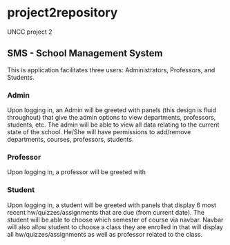 # project2repository
UNCC project 2

## SMS - School Management System
This is application facilitates three users: Administrators, Professors, and Students.

### Admin
Upon logging in, an Admin will be greeted with panels (this design is fluid throughout) that give the admin options to view departments, professors, students, etc. The admin will be able to view all data relating to the current state of the school. He/She will have permissions to add/remove departments, courses, professors, students.

### Professor
Upon logging in, a professor will be greeted with

### Student
Upon logging in, a student will be greeted with panels that display 6 most recent hw/quizzes/assignments that are due (from current date).
The student will be able to choose which semester of course via navbar. Navbar will also allow student to choose a class they are enrolled in that will display all hw/quizzes/assignments as well as professor related to the class.
